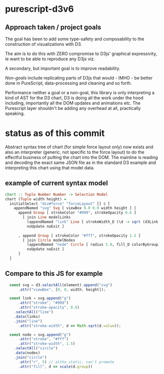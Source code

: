 # purescript-d3v6

## Approach taken / project goals

The goal has been to add some type-safety and composability to the construction of visualizations with D3.

The aim is to do this with ZERO compromise to D3js' graphical expressivity, ie want to be able to reproduce any D3js viz.

A secondary, but important goal is to improve readability.

*Non-goals* include replicating parts of D3js that would - IMHO - be better done in PureScript, data-processing and cleaning and so forth. 

Performance neither a goal or a non-goal, this library is only interpreting a kind of AST for the D3 chart, D3 is doing all the work under the hood including, importantly all the DOM updates and animations etc. The Purescript layer shouldn't be adding any overhead at all, practically speaking.

# status as of this commit

Abstract syntax tree of chart (for simple force layout only) now exists and also an interpreter (generic, not specific to the force layout) to do the effectful business of putting the chart into the DOM. The mainline is reading and decoding the exact same JSON file as in the standard D3 example and interpreting this chart using that model data. 


## example of current syntax model

```purescript
chart :: Tuple Number Number -> Selection Model
chart (Tuple width height) = 
  initialSelect "div#force" "forceLayout" [] $ [
    appendNamed "svg" Svg [ viewBox 0.0 0.0 width height ] [
      append Group [ strokeColor "#999", strokeOpacity 0.6 ] 
        [ join Line modelLinks
          (appendNamed "link" Line [ strokeWidth_D (\d -> sqrt (d3Link d).value)] [])
          noUpdate noExit ]
        
      , append Group [ strokeColor "#fff", strokeOpacity 1.5 ]
        [ join Circle modelNodes
          (appendNamed "node" Circle [ radius 5.0, fill_D colorByGroup] [])
          noUpdate noExit ]
      ]
  ]
```

## Compare to this JS for example

```JavaScript
  const svg = d3.selectAll(element).append("svg")
      .attr("viewBox", [0, 0, width, height]);

  const link = svg.append("g")
      .attr("stroke", "#999")
      .attr("stroke-opacity", 0.6)
    .selectAll("line")
    .data(links)
    .join("line")
      .attr("stroke-width", d => Math.sqrt(d.value));

  const node = svg.append("g")
      .attr("stroke", "#fff")
      .attr("stroke-width", 1.5)
    .selectAll("circle")
    .data(nodes)
    .join("circle")
      .attr("r", 5) // altho static, can't promote
      .attr("fill", d => scale(d.group))
```



